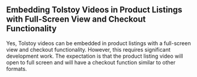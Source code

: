 ## Embedding Tolstoy Videos in Product Listings with Full-Screen View and Checkout Functionality

Yes, Tolstoy videos can be embedded in product listings with a full-screen view and checkout functionality. However, this requires significant development work. The expectation is that the product listing video will open to full screen and will have a checkout function similar to other formats.